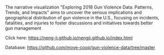 The narrative visualization "Exploring 2018 Gun Violence Data: Patterns, Trends, and Impacts"
aims to uncover the serious implications and geographical distribution of gun violence in the
U.S., focusing on incidents, fatalities, and injuries to foster discussions and initiatives towards
better gun management

Click here: https://neng-ji.github.io/nengji.github.io/index.html

Database: https://github.com/move-coop/gun-violence-data/tree/master
